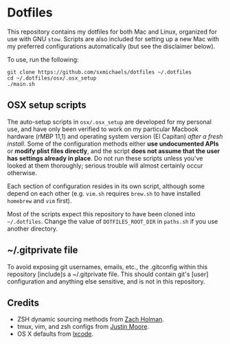 # Dotfiles
This repository contains my dotfiles for both Mac and Linux, organized for
use with GNU `stow`. Scripts are also included for setting up a new Mac with my
preferred configurations automatically (but see the disclaimer below).

To use, run the following:
```
git clone https://github.com/sxmichaels/dotfiles ~/.dotfiles
cd ~/.dotfiles/osx/.osx_setup
./main.sh
```

## OSX setup scripts
The auto-setup scripts in `osx/.osx_setup` are developed for my personal use,
and have only been verified to work on my particular Macbook hardware (rMBP
11,1) and operating system version (El Capitan) _after a fresh install_. Some
of the configuration methods either **use undocumented APIs** or **modify plist
files directly**, and the script **does not assume that the user has settings
already in place**. Do not run these scripts unless you've looked at them
thoroughly; serious trouble will almost certainly occur otherwise.

Each section of configuration resides in its own script, although some depend
on each other (e.g. `vim.sh` requires `brew.sh` to have installed `homebrew`
and `vim` first).

Most of the scripts expect this repository to have been cloned into
`~/.dotfiles`. Change the value of `DOTFILES_ROOT_DIR` in `paths.sh` if you use
another directory.

## ~/.gitprivate file
To avoid exposing git usernames, emails, etc., the .gitconfig within this
repository [include]s a ~/.gitprivate file. This should contain git's [user]
configuration and anything else sensitive, and is not in this repository.

## Credits
* ZSH dynamic sourcing methods from [Zach Holman](https://github.com/holman/dotfiles).
* tmux, vim, and zsh configs from [Justin Moore](https://github.com/jm00re/dotfiles).
* OS X defaults from [lxcode](https://github.com/lxcode/dotfiles/blob/master/fix_osx.sh).
